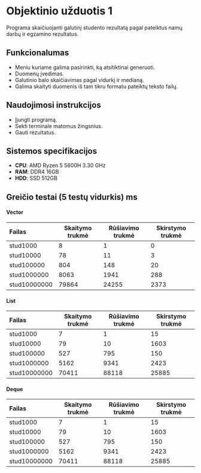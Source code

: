 # Objektinio užduotis 1
  Programa skaičiuojanti galutinį studento rezultatą pagal pateiktus namų darbų ir egzamino rezultatus.

## Funkcionalumas
  - Meniu kuriame galima pasirinkti, ką atsitiktinai generuoti.
  - Duomenų įvedimas.
  - Galutinio balo skaičiavimas pagal vidurkį ir medianą.
  - Galima skaityti duomenis iš tam tikru formatu pateiktų teksto failų.

## Naudojimosi instrukcijos
  - Įjungti programą.
  - Sekti terminale matomus žingsnius.
  - Gauti rezultatus.

## Sistemos specifikacijos

- **CPU**: AMD Ryzen 5 5600H 3.30 GHz
- **RAM**: DDR4 16GB
- **HDD**: SSD 512GB

## Greičio testai (5 testų vidurkis) ms

#### Vector
| Failas | Skaitymo trukmė | Rūšiavimo trukmė | Skirstymo trukmė |
| :--- | ---- | ---- | ---- |
| stud1000 | 8 | 1 | 0 |
| stud10000 | 78 | 11 | 3 |
| stud100000 | 804 | 148 | 20 |
| stud1000000 | 8063 | 1941 | 288 |
| stud10000000 | 79864 | 24255 | 2373 |

#### List
| Failas | Skaitymo trukmė | Rūšiavimo trukmė | Skirstymo trukmė |
| :--- | ---- | ---- | ---- |
| stud1000 | 7 | 1 | 15 |
| stud10000 | 79 | 10 | 1603 |
| stud100000 | 527 | 795 | 150 |
| stud1000000 | 5162 | 9341 | 2423 |
| stud10000000 | 70411 | 88118 | 25885 |

#### Deque
| Failas | Skaitymo trukmė | Rūšiavimo trukmė | Skirstymo trukmė |
| :--- | ---- | ---- | ---- |
| stud1000 | 7 | 1 | 15 |
| stud10000 | 79 | 10 | 1603 |
| stud100000 | 527 | 795 | 150 |
| stud1000000 | 5162 | 9341 | 2423 |
| stud10000000 | 70411 | 88118 | 25885 |

